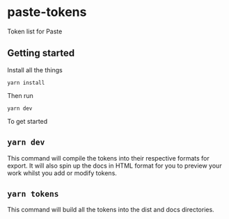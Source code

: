 # paste-tokens

Token list for Paste

## Getting started

Install all the things

```
yarn install
```

Then run

```
yarn dev
```

To get started

## `yarn dev`

This command will compile the tokens into their respective formats for export. It will also spin up the docs in HTML format for you to preview your work whilst you add or modify tokens.

## `yarn tokens`

This command will build all the tokens into the dist and docs directories.
